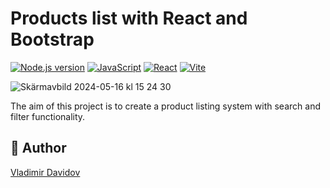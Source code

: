 # Products list with React and Bootstrap

[![Node.js version](https://img.shields.io/node/v/npm)](https://nodejs.org/)
[![JavaScript](https://img.shields.io/badge/language-JavaScript-yellow)](https://developer.mozilla.org/en-US/docs/Web/JavaScript)
[![React](https://img.shields.io/badge/library-React-blue)](https://reactjs.org/)
[![Vite](https://img.shields.io/badge/tool-Vite-green)](https://vitejs.dev/)

![Skärmavbild 2024-05-16 kl  15 24 30](https://github.com/v-dav/react-products-table/assets/115344057/1323ad92-c544-4295-86f4-d8b07b4155f0)

The aim of this project is to create a product listing system with search and filter functionality.

## 🙇 Author

[Vladimir Davidov](https://github.com/v-dav)
